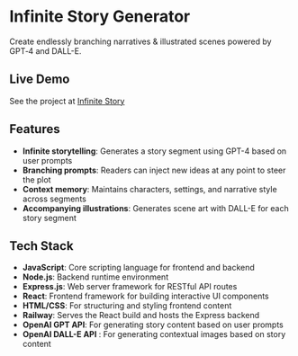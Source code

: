 # Infinite Story Generator

Create endlessly branching narratives & illustrated scenes powered by GPT‑4 and DALL-E.

## Live Demo
See the project at [Infinite Story](https://infinite-story.up.railway.app/)

## Features
- **Infinite storytelling**: Generates a story segment using GPT-4 based on user prompts
- **Branching prompts**: Readers can inject new ideas at any point to steer the plot
- **Context memory**: Maintains characters, settings, and narrative style across segments
- **Accompanying illustrations**: Generates scene art with DALL-E for each story segment

## Tech Stack
- **JavaScript**: Core scripting language for frontend and backend
- **Node.js**: Backend runtime environment
- **Express.js**: Web server framework for RESTful API routes
- **React**: Frontend framework for building interactive UI components
- **HTML/CSS**: For structuring and styling frontend content
- **Railway**: Serves the React build and hosts the Express backend
- **OpenAI GPT API**: For generating story content based on user prompts
- **OpenAI DALL-E API** : For generating contextual images based on story content
